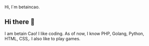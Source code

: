 Hi, I`m betaincao.



## Hi there 👋
I am betain Cao! I like coding. As of now, I know PHP, Golang, Python, HTML, CSS,. I also like to play games.
